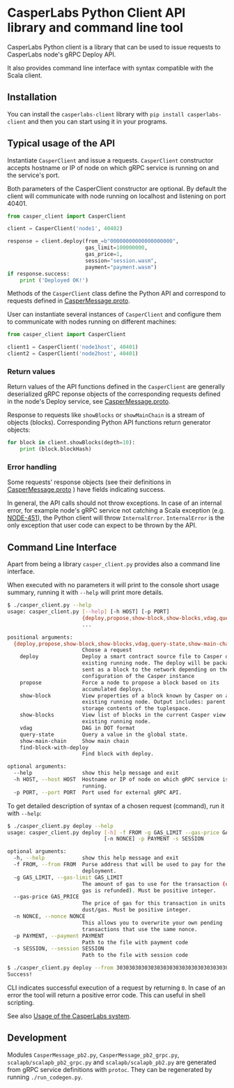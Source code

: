 # CasperLabs Python Client API library and command line tool

CasperLabs Python client is a library that can be used to issue requests
to CasperLabs node's gRPC Deploy API. 

It also provides command line interface with syntax compatible with the Scala client.

## Installation

You can install the `casperlabs-client` library with `pip install casperlabs-client` and then
you can start using it in your programs.

## Typical usage of the API

Instantiate `CasperClient` and issue a requests.
`CasperClient` constructor accepts hostname or IP of node on which gRPC service is running on 
and the service's port.

Both parameters of the CasperClient constructor are optional.
By default the client will communicate with node running on
localhost and listening on port 40401. 

```python
from casper_client import CasperClient

client = CasperClient('node1', 40402)

response = client.deploy(from_=b"00000000000000000000",
                         gas_limit=100000000,
                         gas_price=1,
                         session="session.wasm",
                         payment="payment.wasm")
if response.success:
    print ('Deployed OK!')

```

Methods of the `CasperClient` class define the Python API and correspond to requests defined in 
[CasperMessage.proto](../../../protobuf/io/casperlabs/casper/protocol/CasperMessage.proto).


User can instantiate several instances of `CasperClient` and configure them to
communicate with nodes running on different machines:

```python
from casper_client import CasperClient

client1 = CasperClient('node1host', 40401)
client2 = CasperClient('node2host', 40401)
```

### Return values

Return values of the API functions defined in the `CasperClient` are generally deserialized gRPC reponse objects 
of the corresponding requests defined in the node's Deploy service, see 
[CasperMessage.proto](../../../protobuf/io/casperlabs/casper/protocol/CasperMessage.proto).

Response to requests like `showBlocks` or `showMainChain` is a stream of objects (blocks).
Corresponding Python API functions return generator objects:

```python
for block in client.showBlocks(depth=10):
    print (block.blockHash)
```

### Error handling

Some requests' response objects (see their definitions in 
[CasperMessage.proto](../../../protobuf/io/casperlabs/casper/protocol/CasperMessage.proto)
) have fields indicating success.

In general, the API calls should not throw exceptions. 
In case of an internal error, for example node's gRPC service not catching a Scala exception
(e.g. [NODE-451](https://casperlabs.atlassian.net/browse/NODE-451)),
the Python client will throw `InternalError`. 
`InternalError` is the only exception that user code can expect to be thrown by the API.

## Command Line Interface

Apart from being a library `casper_client.py` provides also a command line interface.

When executed with no parameters it will print to the console short usage summary, 
running it with `--help` will print more details. 

```bash
$ ./casper_client.py --help
usage: casper_client.py [--help] [-h HOST] [-p PORT]
                        {deploy,propose,show-block,show-blocks,vdag,query-state,show-main-chain,find-block-with-deploy}
                        ...

positional arguments:
  {deploy,propose,show-block,show-blocks,vdag,query-state,show-main-chain,find-block-with-deploy}
                        Choose a request
    deploy              Deploy a smart contract source file to Casper on an
                        existing running node. The deploy will be packaged and
                        sent as a block to the network depending on the
                        configuration of the Casper instance
    propose             Force a node to propose a block based on its
                        accumulated deploys.
    show-block          View properties of a block known by Casper on an
                        existing running node. Output includes: parent hashes,
                        storage contents of the tuplespace.
    show-blocks         View list of blocks in the current Casper view on an
                        existing running node.
    vdag                DAG in DOT format
    query-state         Query a value in the global state.
    show-main-chain     Show main chain
    find-block-with-deploy
                        Find block with deploy.

optional arguments:
  --help                show this help message and exit
  -h HOST, --host HOST  Hostname or IP of node on which gRPC service is
                        running.
  -p PORT, --port PORT  Port used for external gRPC API.

```

To get detailed description of syntax of a chosen request (command), run it with `--help`:

```bash
$ ./casper_client.py deploy --help
usage: casper_client.py deploy [-h] -f FROM -g GAS_LIMIT --gas-price GAS_PRICE
                               [-n NONCE] -p PAYMENT -s SESSION

optional arguments:
  -h, --help            show this help message and exit
  -f FROM, --from FROM  Purse address that will be used to pay for the
                        deployment.
  -g GAS_LIMIT, --gas-limit GAS_LIMIT
                        The amount of gas to use for the transaction (unused
                        gas is refunded). Must be positive integer.
  --gas-price GAS_PRICE
                        The price of gas for this transaction in units
                        dust/gas. Must be positive integer.
  -n NONCE, --nonce NONCE
                        This allows you to overwrite your own pending
                        transactions that use the same nonce.
  -p PAYMENT, --payment PAYMENT
                        Path to the file with payment code
  -s SESSION, --session SESSION
                        Path to the file with session code

```

```bash
$ ./casper_client.py deploy --from 3030303030303030303030303030303030303030303030303030303030303030 --gas-limit 100000000 --gas-price 1 --session session.wasm --payment payment.wasm
Success!
```

CLI indicates successful execution of a request by returning `0`.
In case of an error the tool will return a positive error code.
This can useful in shell scripting.

See also [Usage of the CasperLabs system](https://github.com/CasperLabs/CasperLabs/blob/dev/USAGE.md).


## Development

Modules `CasperMessage_pb2.py`, `CasperMessage_pb2_grpc.py`, `scalapb/scalapb_pb2_grpc.py` and `scalapb/scalapb_pb2.py`
are generated from gRPC service definitions with `protoc`. They can be regenerated by running `./run_codegen.py`.
